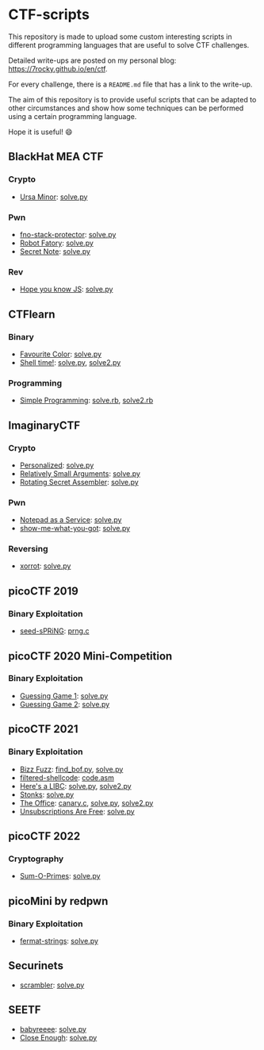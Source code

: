 # CTF-scripts

This repository is made to upload some custom interesting scripts in different programming languages that are useful to solve CTF challenges.

Detailed write-ups are posted on my personal blog: https://7rocky.github.io/en/ctf.

For every challenge, there is a `README.md` file that has a link to the write-up.

The aim of this repository is to provide useful scripts that can be adapted to other circumstances and show how some techniques can be performed using a certain programming language.

Hope it is useful! :smile:


## BlackHat MEA CTF

### Crypto

- [Ursa Minor](BlackHat%20MEA%20CTF/Ursa%20Minor/): [solve.py](BlackHat%20MEA%20CTF/Ursa%20Minor/solve.py)

### Pwn

- [fno-stack-protector](BlackHat%20MEA%20CTF/fno-stack-protector/): [solve.py](BlackHat%20MEA%20CTF/fno-stack-protector/solve.py)
- [Robot Fatory](BlackHat%20MEA%20CTF/Robot%20Factory/): [solve.py](BlackHat%20MEA%20CTF/Robot%20Factory/solve.py)
- [Secret Note](BlackHat%20MEA%20CTF/Secret%20Note/): [solve.py](BlackHat%20MEA%20CTF/Secret%20Note/solve.py)

### Rev

- [Hope you know JS](BlackHat%20MEA%20CTF/Hope%20you%20know%20JS/): [solve.py](BlackHat%20MEA%20CTF/Hope%20you%20know%20JS/solve.py)


## CTFlearn

### Binary

- [Favourite Color](CTFlearn/Binary/Favorite%20Color): [solve.py](CTFlearn/Binary/Favorite%20Color/solve.py)
- [Shell time!](CTFlearn/Binary/Shell%20time!): [solve.py](CTFlearn/Binary/Shell%20time!/solve.py), [solve2.py](CTFlearn/Binary/Shell%20time!/solve2.py)

### Programming

- [Simple Programming](CTFlearn/Binary/Simple%20Programming): [solve.rb](CTFlearn/Binary/Simple%20Programming/solve.rb), [solve2.rb](CTFlearn/Binary/Simple%20Programming/solve2.rb)


## ImaginaryCTF

### Crypto

- [Personalized](ImaginaryCTF/Crypto/Personalized): [solve.py](ImaginaryCTF/Crypto/Personalized/solve.py)
- [Relatively Small Arguments](ImaginaryCTF/Crypto/Relatively%20Small%20Arguments): [solve.py](ImaginaryCTF/Crypto/Relatively%20Small%20Arguments/solve.py)
- [Rotating Secret Assembler](ImaginaryCTF/Crypto/Rotating%20Secret%20Assembler): [solve.py](ImaginaryCTF/Crypto/Rotating%20Secret%20Assembler/solve.py)

### Pwn

- [Notepad as a Service](ImaginaryCTF/Pwn/Notepad%20as%20a%20Service): [solve.py](ImaginaryCTF/Pwn/Notepad%20as%20a%20Service/solve.py)
- [show-me-what-you-got](ImaginaryCTF/Pwn/show-me-what-you-got): [solve.py](ImaginaryCTF/Pwn/show-me-what-you-got/solve.py)

### Reversing

- [xorrot](ImaginaryCTF/Reversing/xorrot): [solve.py](ImaginaryCTF/Reversing/xorrot/solve.py)


## picoCTF 2019

### Binary Exploitation

- [seed-sPRiNG](picoCTF%202019/Binary%20Exploitation/seed-sPRiNG): [prng.c](picoCTF%202019/Binary%20Exploitation/seed-sPRiNG/prng.c)


## picoCTF 2020 Mini-Competition

### Binary Exploitation

- [Guessing Game 1](picoCTF%202020%20Mini-Competition/Binary%20Exploitation/Guessing%20Game%201): [solve.py](picoCTF%202020%20Mini-Competition/Binary%20Exploitation/Guessing%20Game%201/solve.py)
- [Guessing Game 2](picoCTF%202020%20Mini-Competition/Binary%20Exploitation/Guessing%20Game%202): [solve.py](picoCTF%202020%20Mini-Competition/Binary%20Exploitation/Guessing%20Game%202/solve.py)


## picoCTF 2021

### Binary Exploitation

- [Bizz Fuzz](picoCTF%202021/Binary%20Exploitation/Bizz%20Fuzz): [find_bof.py](picoCTF%202021/Binary%20Exploitation/Bizz%20Fuzz/find_bof.py), [solve.py](picoCTF%202021/Binary%20Exploitation/Bizz%20Fuzz/solve.py)
- [filtered-shellcode](picoCTF%202021/Binary%20Exploitation/filtered-shellcode): [code.asm](picoCTF%202021/Binary%20Exploitation/filtered-shellcode/code.asm)
- [Here's a LIBC](picoCTF%202021/Binary%20Exploitation/Here's%20a%20LIBC): [solve.py](picoCTF%202021/Binary%20Exploitation/Here's%20a%20LIBC/solve.py), [solve2.py](picoCTF%202021/Binary%20Exploitation/Here's%20a%20LIBC/solve2.py)
- [Stonks](picoCTF%202021/Binary%20Exploitation/Stonks): [solve.py](picoCTF%202021/Binary%20Exploitation/Stonks/solve.py)
- [The Office](picoCTF%202021/Binary%20Exploitation/The%20Office): [canary.c](picoCTF%202021/Binary%20Exploitation/The%20Office/canary.c), [solve.py](picoCTF%202021/Binary%20Exploitation/The%20Office/solve.py), [solve2.py](picoCTF%202021/Binary%20Exploitation/The%20Office/solve2.py)
- [Unsubscriptions Are Free](picoCTF%202021/Binary%20Exploitation/Unsubscriptions%20Are%20Free): [solve.py](picoCTF%202021/Binary%20Exploitation/Unsubscriptions%20Are%20Free/solve.py)


## picoCTF 2022

### Cryptography

- [Sum-O-Primes](picoCTF%202022/Cryptography/Sum-O-Primes): [solve.py](picoCTF%202022/Cryptography/Sum-O-Primes/solve.py)


## picoMini by redpwn

### Binary Exploitation

- [fermat-strings](picoMini%20by%20redpwn/Binary%20Exploitation/fermat-strings): [solve.py](picoMini%20by%20redpwn/Binary%20Exploitation/fermat-strings/solve.py)


## Securinets

- [scrambler](Securinets/scrambler): [solve.py](Securinets/scrambler/solve.py)


## SEETF

- [babyreeee](SEETF/babyreeee): [solve.py](SEETF/babyreeee/solve.py)
- [Close Enough](SEETF/Close%20Enough): [solve.py](SEETF/Close%20Enough/solve.py)
